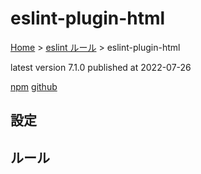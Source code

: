 # eslint-plugin-html

[Home](../../index.md) >
[eslint ルール](../index.md) >
eslint-plugin-html

latest version 7.1.0 published at 2022-07-26

[npm](https://www.npmjs.com/package/eslint-plugin-html)
[github](https://github.com/BenoitZugmeyer/eslint-plugin-html)

## 設定

## ルール
